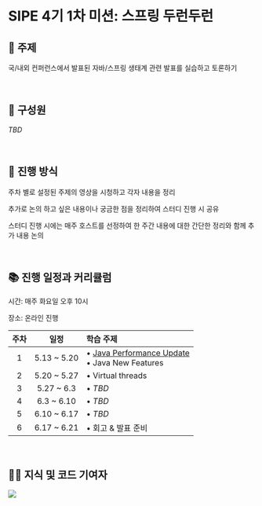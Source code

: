 # SIPE 4기 1차 미션: 스프링 두런두런

## 📌 주제
국/내외 컨퍼런스에서 발표된 자바/스프링 생태계 관련 발표를 실습하고 토론하기

<br/>

## 👥 구성원

[//]: # (해줘)

_TBD_

<br/>

## 📝 진행 방식

주차 별로 설정된 주제의 영상을 시청하고 각자 내용을 정리

추가로 논의 하고 싶은 내용이나 궁금한 점을 정리하여 스터디 진행 시 공유

스터디 진행 시에는 매주 호스트를 선정하여 한 주간 내용에 대한 간단한 정리와 함께 추가 내용 논의

<br/>

## 📚 진행 일정과 커리큘럼

시간: 매주 화요일 오후 10시

장소: 온라인 진행

| 주차 |     일정      | 학습 주제                                                                                             |
|:--:|:-----------:|:--------------------------------------------------------------------------------------------------|
| 1  | 5.13 ~ 5.20 | • [Java Performance Update](https://www.youtube.com/watch?v=rXv2-lN5Xgk)<br/> • Java New Features | 
| 2  | 5.20 ~ 5.27 | • Virtual threads                                                                                 |
| 3  | 5.27 ~ 6.3  | • _TBD_                                                                                           |
| 4  | 6.3 ~ 6.10  | • _TBD_                                                                                           |
| 5  | 6.10 ~ 6.17 | • _TBD_                                                                                           |
| 6  | 6.17 ~ 6.21 | • 회고 & 발표 준비                                                                                      |


<br/>

## 👏🏻 지식 및 코드 기여자
<a href="https://github.com/sipe-team/4-1_spring-dolearn-dorun/graphs/contributors"><img src="https://contributors-img.web.app/image?repo=sipe-team/4-1_spring-dolearn-dorun"></a>